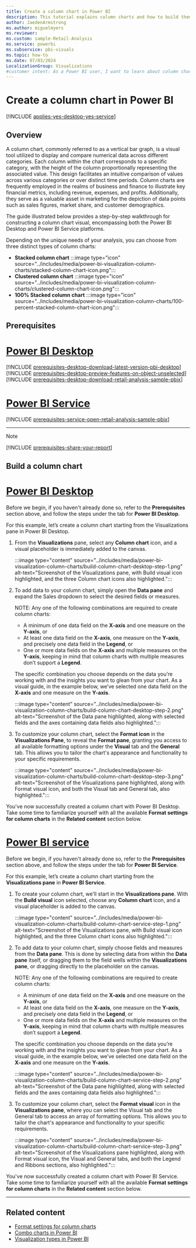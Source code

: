 ```yaml
---
title: Create a column chart in Power BI
description: This tutorial explains column charts and how to build them in Power BI Desktop and Power BI Service.
author: JaedenArmstrong
ms.author: miguelmyers
ms.reviewer:
ms.custom: sample-Retail-Analysis
ms.service: powerbi
ms.subservice: pbi-visuals
ms.topic: how-to
ms.date: 07/03/2024
LocalizationGroup: Visualizations
#customer intent: As a Power BI user, I want to learn about column charts so that I can effectively and more easily build column chart visuals in Power BI Desktop and Power BI Service.
---
```

# Create a column chart in Power BI

[!INCLUDE [applies-yes-desktop-yes-service](../includes/applies-yes-desktop-yes-service.md)]

## Overview

A column chart, commonly referred to as a vertical bar graph, is a visual tool utilized to display and compare numerical data across different categories. Each column within the chart corresponds to a specific category, with the height of the column proportionally representing the associated value. This design facilitates an intuitive comparison of values across various categories or over distinct time periods. Column charts are frequently employed in the realms of business and finance to illustrate key financial metrics, including revenue, expenses, and profits. Additionally, they serve as a valuable asset in marketing for the depiction of data points such as sales figures, market share, and customer demographics.

The guide illustrated below provides a step-by-step walkthrough for constructing a column chart visual, encompassing both the Power BI Desktop and Power BI Service platforms.

Depending on the unique needs of your analysis, you can choose from three distinct types of column charts:

- **Stacked column chart** :::image type="icon" source="../includes/media/power-bi-visualization-column-charts/stacked-column-chart-icon.png":::
- **Clustered column chart** :::image type="icon" source="../includes/media/power-bi-visualization-column-charts/clustered-column-chart-icon.png":::
- **100% Stacked column chart** :::image type="icon" source="../includes/media/power-bi-visualization-column-charts/100-percent-stacked-column-chart-icon.png":::

## Prerequisites

# [Power BI Desktop](#tab/powerbi-desktop)

[!INCLUDE [prerequisites-desktop-download-latest-version-pbi-desktop](../includes/core-visuals/prerequisites-desktop-download-latest-version-pbi.md)]
[!INCLUDE [prerequisites-desktop-preview-features-on-object-unselected](../includes/core-visuals/prerequisites-desktop-preview-features-on-object-unselected.md)]
[!INCLUDE [prerequisites-desktop-download-retail-analysis-sample-pbix](../includes/core-visuals/prerequisites-desktop-download-retail-analysis-sample-pbix.md)]

# [Power BI Service](#tab/powerbi-service)

[!INCLUDE [prerequisites-service-open-retail-analysis-sample-pbix](../includes/core-visuals/prerequisites-service-open-retail-analysis-sample-pbix.md)]

---

> [!NOTE]
> [!INCLUDE [prerequisites-share-your-report](../includes/core-visuals/prerequisites-share-your-report.md)]

## Build a column chart

# [Power BI Desktop](#tab/powerbi-desktop)

Before we begin, if you haven't already done so, refer to the **Prerequisites** section above, and follow the steps under the tab for **Power BI Desktop**.

For this example, let’s create a column chart starting from the Visualizations pane in Power BI Desktop.

1. From the **Visualizations** pane, select any **Column chart** icon, and a visual placeholder is immediately added to the canvas.

   :::image type="content" source="../includes/media/power-bi-visualization-column-charts/build-column-chart-desktop-step-1.png" alt-text="Screenshot of the Visualizations pane, with Build visual icon highlighted, and the three Column chart icons also highlighted.":::

1. To add data to your column chart, simply open the **Data pane** and expand the Sales dropdown to select the desired fields or measures.

   NOTE:  Any one of the following combinations are required to create column charts:
   - A minimum of one data field on the **X-axis** and one measure on the **Y-axis**, or
   - At least one data field on the **X-axis**, one measure on the **Y-axis**, and precisely one data field in the **Legend**, or
   - One or more data fields on the **X-axis** and multiple measures on the **Y-axis**, keeping in mind that column charts with multiple measures don’t support a **Legend**.

   The specific combination you choose depends on the data you’re working with and the insights you want to glean from your chart. As a visual guide, in the example below, we’ve selected one data field on the **X-axis** and one measure on the **Y-axis**.

   :::image type="content" source="../includes/media/power-bi-visualization-column-charts/build-column-chart-desktop-step-2.png" alt-text="Screenshot of the Data pane highlighted, along with selected fields and the axes containing data fields also highlighted.":::

1. To customize your column chart, select the **Format icon** in the **Visualizations Pane**, to reveal the **Format pane**, granting you access to all available formatting options under the **Visual** tab and the **General** tab. This allows you to tailor the chart's appearance and functionality to your specific requirements.

   :::image type="content" source="../includes/media/power-bi-visualization-column-charts/build-column-chart-desktop-step-3.png" alt-text="Screenshot of the Visualizations pane highlighted, along with Format visual icon, and both the Visual tab and General tab, also highlighted.":::

You've now successfully created a column chart with Power BI Desktop. Take some time to familiarize yourself with all the available **Format settings for column charts** in the **Related content** section below.

# [Power BI service](#tab/powerbi-service)

Before we begin, if you haven't already done so, refer to the **Prerequisites** section above, and follow the steps under the tab for **Power BI Service**.

For this example, let’s create a column chart starting from the **Visualizations pane** in **Power BI Service**.

1. To create your column chart, we'll start in the **Visualizations pane**. With the **Build visual** icon selected, choose any **Column chart** icon, and a visual placeholder is added to the canvas.

   :::image type="content" source="../includes/media/power-bi-visualization-column-charts/build-column-chart-service-step-1.png" alt-text="Screenshot of the Visualizations pane, with Build visual icon highlighted, and the three Column chart icons also highlighted.":::

1. To add data to your column chart, simply choose fields and measures from the **Data pane**. This is done by selecting data from within the **Data pane** itself, or dragging them to the field wells within the **Visualizations pane**, or dragging directly to the placeholder on the canvas.

   NOTE:  Any one of the following combinations are required to create column charts:
   - A minimum of one data field on the **X-axis** and one measure on the **Y-axis**, or
   - At least one data field on the **X-axis**, one measure on the **Y-axis**, and precisely one data field in the **Legend**, or
   - One or more data fields on the **X-axis** and multiple measures on the **Y-axis**, keeping in mind that column charts with multiple measures don’t support a **Legend**.

   The specific combination you choose depends on the data you’re working with and the insights you want to glean from your chart. As a visual guide, in the example below, we’ve selected one data field on the **X-axis** and one measure on the **Y-axis**.

   :::image type="content" source="../includes/media/power-bi-visualization-column-charts/build-column-chart-service-step-2.png" alt-text="Screenshot of the Data pane highlighted, along with selected fields and the axes containing data fields also highlighted.":::

1. To customize your column chart, select the **Format visual** icon in the **Visualizations pane**, where you can select the Visual tab and the General tab to access an array of formatting options. This allows you to tailor the chart's appearance and functionality to your specific requirements.

   :::image type="content" source="../includes/media/power-bi-visualization-column-charts/build-column-chart-service-step-3.png" alt-text="Screenshot of the Visualizations pane highlighted, along with Format visual icon, the Visual and General tabs, and both the Legend and Ribbons sections, also highlighted.":::

You've now successfully created a column chart with Power BI Service. Take some time to familiarize yourself with all the available **Format settings for column charts** in the **Related content** section below.

---

## Related content

* [Format settings for column charts](power-bi-visualization-column-charts-format-settings.md)
* [Combo charts in Power BI](power-bi-visualization-combo-chart.md)
* [Visualization types in Power BI](power-bi-visualization-types-for-reports-and-q-and-a.md)
